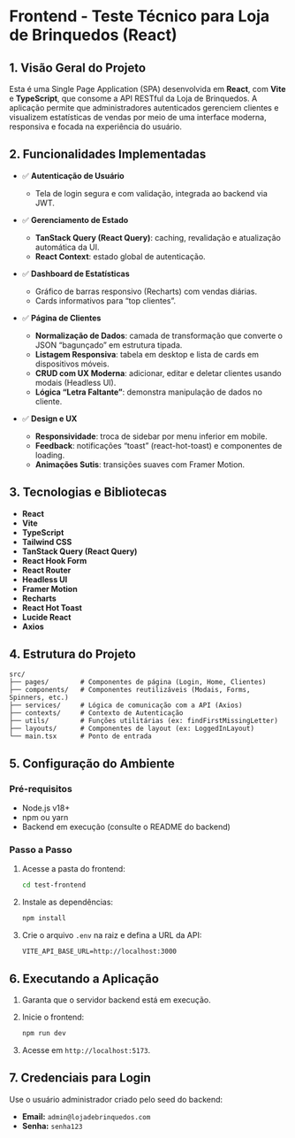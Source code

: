 # Frontend - Teste Técnico para Loja de Brinquedos (React)

## 1. Visão Geral do Projeto

Esta é uma Single Page Application (SPA) desenvolvida em **React**, com **Vite** e **TypeScript**, que consome a API RESTful da Loja de Brinquedos. A aplicação permite que administradores autenticados gerenciem clientes e visualizem estatísticas de vendas por meio de uma interface moderna, responsiva e focada na experiência do usuário.

## 2. Funcionalidades Implementadas

* ✅ **Autenticação de Usuário**

  * Tela de login segura e com validação, integrada ao backend via JWT.

* ✅ **Gerenciamento de Estado**

  * **TanStack Query (React Query)**: caching, revalidação e atualização automática da UI.
  * **React Context**: estado global de autenticação.

* ✅ **Dashboard de Estatísticas**

  * Gráfico de barras responsivo (Recharts) com vendas diárias.
  * Cards informativos para “top clientes”.

* ✅ **Página de Clientes**

  * **Normalização de Dados**: camada de transformação que converte o JSON “bagunçado” em estrutura tipada.
  * **Listagem Responsiva**: tabela em desktop e lista de cards em dispositivos móveis.
  * **CRUD com UX Moderna**: adicionar, editar e deletar clientes usando modais (Headless UI).
  * **Lógica “Letra Faltante”**: demonstra manipulação de dados no cliente.

* ✅ **Design e UX**

  * **Responsividade**: troca de sidebar por menu inferior em mobile.
  * **Feedback**: notificações “toast” (react-hot-toast) e componentes de loading.
  * **Animações Sutis**: transições suaves com Framer Motion.

## 3. Tecnologias e Bibliotecas

* **React**
* **Vite**
* **TypeScript**
* **Tailwind CSS**
* **TanStack Query (React Query)**
* **React Hook Form**
* **React Router**
* **Headless UI**
* **Framer Motion**
* **Recharts**
* **React Hot Toast**
* **Lucide React**
* **Axios**

## 4. Estrutura do Projeto

```
src/
├── pages/        # Componentes de página (Login, Home, Clientes)
├── components/   # Componentes reutilizáveis (Modais, Forms, Spinners, etc.)
├── services/     # Lógica de comunicação com a API (Axios)
├── contexts/     # Contexto de Autenticação
├── utils/        # Funções utilitárias (ex: findFirstMissingLetter)
├── layouts/      # Componentes de layout (ex: LoggedInLayout)
└── main.tsx      # Ponto de entrada
```

## 5. Configuração do Ambiente

### Pré-requisitos

* Node.js v18+
* npm ou yarn
* Backend em execução (consulte o README do backend)

### Passo a Passo

1. Acesse a pasta do frontend:

   ```bash
   cd test-frontend
   ```

2. Instale as dependências:

   ```bash
   npm install
   ```

3. Crie o arquivo `.env` na raiz e defina a URL da API:

   ```env
   VITE_API_BASE_URL=http://localhost:3000
   ```

## 6. Executando a Aplicação

1. Garanta que o servidor backend está em execução.
2. Inicie o frontend:

   ```bash
   npm run dev
   ```
3. Acesse em `http://localhost:5173`.

## 7. Credenciais para Login

Use o usuário administrador criado pelo seed do backend:

* **Email:** `admin@lojadebrinquedos.com`
* **Senha:** `senha123`
